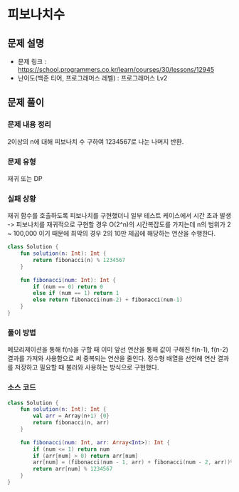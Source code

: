 # 피보나치수

## 문제 설명
- 문제 링크 : https://school.programmers.co.kr/learn/courses/30/lessons/12945
- 난이도(백준 티어, 프로그래머스 레벨) : 프로그래머스 Lv2

## 문제 풀이

### 문제 내용 정리
2이상의 n에 대해 피보나치 수 구하여 1234567로 나눈 나머지 반환.

### 문제 유형
재귀 또는 DP

### 실패 상황
재귀 함수를 호출하도록 피보나치를 구현했더니 일부 테스트 케이스에서 시간 초과 발생
-> 피보나치를 재귀적으로 구현할 경우 O(2^n)의 시간복잡도를 가지는데 n의 범위가 2 ~ 100,000 이기 때문에 최악의 경우 2의 10만 제곱에 해당하는 연산을 수행한다.

```kotlin
class Solution {
    fun solution(n: Int): Int {
        return fibonacci(n) % 1234567
    }
    
    fun fibonacci(num: Int): Int {
        if (num == 0) return 0
        else if (num == 1) return 1
        else return fibonacci(num-2) + fibonacci(num-1)
    }
}
```

### 풀이 방법
메모리제이션을 통해 f(n)을 구할 때 이미 앞선 연산을 통해 값이 구해진 f(n-1), f(n-2) 결과를 가져와 사용함으로 써 중복되는 연산을 줄인다. 정수형 배열을 선언해 연산 결과를 저장하고 필요할 때 불러와 사용하는 방식으로 구현했다.

### 소스 코드
```kotlin
class Solution {
    fun solution(n: Int): Int {
        val arr = Array(n+1) {0}
        return fibonacci(n, arr)
    }
    
    fun fibonacci(num: Int, arr: Array<Int>): Int {
        if (num <= 1) return num
        if (arr[num] > 0) return arr[num]
        arr[num] = (fibonacci(num - 1, arr) + fibonacci(num - 2, arr))%1234567
        return arr[num] % 1234567
    }
}
```